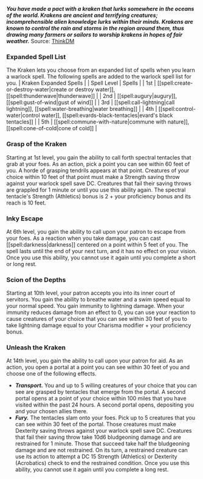 ***You have made a pact with a kraken that lurks somewhere in the oceans of the world. Krakens are ancient and terrifying creatures; incomprehensible alien knowledge lurks within their minds. Krakens are known to control the rain and storms in the region around them, thus drawing many farmers or sailors to worship krakens in hopes of fair weather.***
Source: [ThinkDM](https://thinkdm.org/hfh/pact-of-the-kraken-warlock/)
### Expanded Spell List
The Kraken lets you choose from an expanded list of spells when you learn a warlock spell. The following spells are added to the warlock spell list for you.
| Kraken Expanded Spells |
| Spell Level | Spells |
| 1st | [[spell:create-or-destroy-water|create or destroy water]], [[spell:thunderwave|thunderwave]] |
| 2nd | [[spell:augury|augury]], [[spell:gust-of-wind|gust of wind]] |
| 3rd | [[spell:call-lightning|call lightning]], [[spell:water-breathing|water breathing]] |
| 4th | [[spell:control-water|control water]], [[spell:evards-black-tentacles|evard's black tentacles]] |
| 5th | [[spell:commune-with-nature|commune with nature]], [[spell:cone-of-cold|cone of cold]] |
### Grasp of the Kraken
Starting at 1st level, you gain the ability to call forth spectral tentacles that grab at your foes. As an action, pick a point you can see within 60 feet of you. A horde of grasping tendrils appears at that point. Creatures of your choice within 10 feet of that point must make a Strength saving throw against your warlock spell save DC. Creatures that fail their saving throws are grappled for 1 minute or until you use this ability again. The spectral tentacle's Strength (Athletics) bonus is 2 + your proficiency bonus and its reach is 10 feet.
### Inky Escape
At 6th level, you gain the ability to call upon your patron to escape from your foes. As a reaction when you take damage, you can cast [[spell:darkness|darkness]] centered on a point within 5 feet of you. The spell lasts until the end of your next turn, and it has no effect on your vision. Once you use this ability, you cannot use it again until you complete a short or long rest.
### Scion of the Depths
Starting at 10th level, your patron accepts you into its inner court of servitors. You gain the ability to breathe water and a swim speed equal to your normal speed. You gain immunity to lightning damage. When your immunity reduces damage from an effect to 0, you can use your reaction to cause creatures of your choice that you can see within 30 feet of you to take lightning damage equal to your Charisma modifier + your proficiency bonus.
### Unleash the Kraken
At 14th level, you gain the ability to call upon your patron for aid. As an action, you open a portal at a point you can see within 30 feet of you and choose one of the following effects.
* ***Transport.*** You and up to 5 willing creatures of your choice that you can see are grasped by tentacles that emerge from the portal. A second portal opens at a point of your choice within 100 miles that you have visited within the past 24 hours. A second portal opens, depositing you and your chosen allies there.
* ***Fury.*** The tentacles slam onto your foes. Pick up to 5 creatures that you can see within 30 feet of the portal. Those creatures must make Dexterity saving throws against your warlock spell save DC. Creatures that fail their saving throw take 10d6 bludgeoning damage and are restrained for 1 minute. Those that succeed take half the bludgeoning damage and are not restrained. On its turn, a restrained creature can use its action to attempt a DC 15 Strength (Athletics) or Dexterity (Acrobatics) check to end the restrained condition.
Once you use this ability, you cannot use it again until you complete a long rest.
